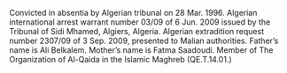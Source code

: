  Convicted in absentia by Algerian tribunal on 28 Mar. 1996. Algerian 
international arrest warrant number 03/09 of 6 Jun. 2009 issued by the Tribunal 
of Sidi Mhamed, Algiers, Algeria. Algerian extradition request number 2307/09 
of 3 Sep. 2009, presented to Malian authorities. Father’s name is Ali 
Belkalem. Mother’s name is Fatma Saadoudi. Member of The Organization of 
Al-Qaida in the Islamic Maghreb (QE.T.14.01.)
